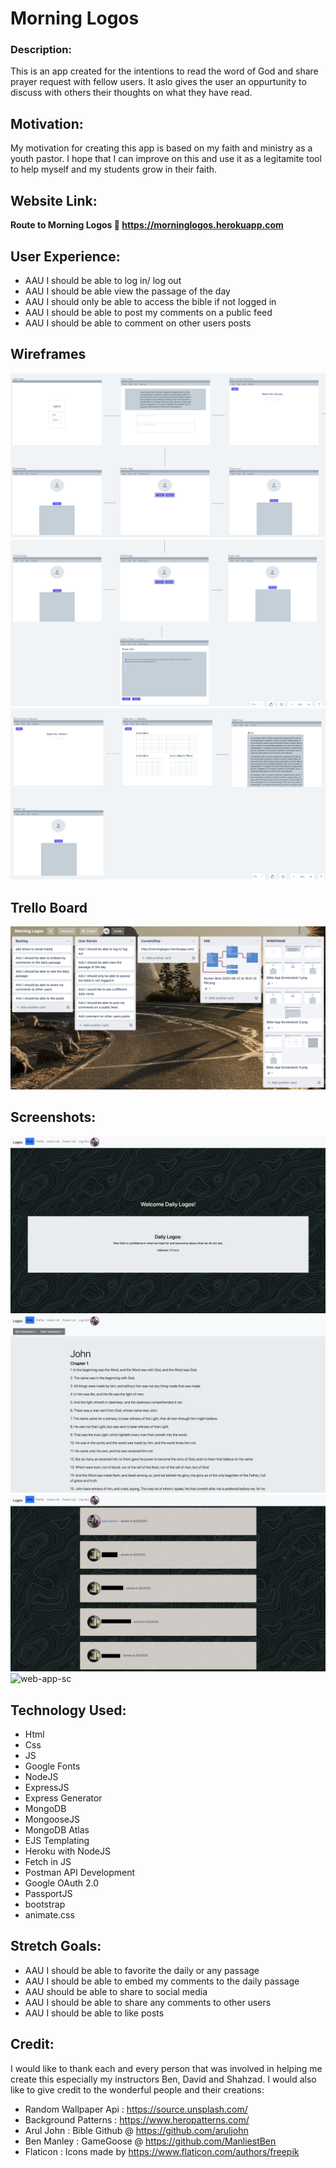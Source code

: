 # Morning Logos
### Description: 
This is an app created for the intentions to read the word of God and share prayer request with fellow users. It aslo gives the user an oppurtunity to discuss with others their thoughts on what they have read.

## Motivation:
My motivation for creating this app is based on my faith and ministry as a youth pastor. I hope that I can improve on this and use it as a legitamite tool to help myself and my students grow in their faith.

## Website Link: 
**Route to Morning Logos 📖 https://morninglogos.herokuapp.com**

## User Experience:
- AAU I should be able to log in/ log out
- AAU I should be able view the passage of the day
- AAU I should only be able to access the bible if not logged in
- AAU I should be able to post my comments on a public feed
- AAU I should be able to comment on other users posts

## Wireframes
![wireframe1](/Pictures/Bible%20App%20Screenshot-1.jpg)
![wireframe1](/Pictures/Bible%20App%20Screenshot-2.jpg)
![wireframe1](/Pictures//Bible%20App%20Screenshot-3.jpg)

## Trello Board 
![trelloboard](/Pictures/Trello%20Board%20Screen%20Shot.jpg)



## Screenshots:
![web-app-sc](/Pictures/Morning-Logos-home.jpg)
![web-app-sc](/Pictures/Morning-Logos-bible.jpg)
![web-app-sc](/Pictures/Morning-Logos-users.jpg)
![web-app-sc](/Pictures/Morning-Logos-profile.jpg)

## Technology Used:
- Html
- Css
- JS
- Google Fonts
- NodeJS
- ExpressJS
- Express Generator
- MongoDB
- MongooseJS
- MongoDB Atlas
- EJS Templating
- Heroku with NodeJS
- Fetch in JS
- Postman API Development
- Google OAuth 2.0
- PassportJS 
- bootstrap
- animate.css

## Stretch Goals:
- AAU I should be able to favorite the daily or any passage
- AAU I should be able to embed my comments to the daily passage
- AAU should be able to share to social media
- AAU I should be able to share any comments to other users
- AAU I should be able to like posts



## Credit:
I would like to thank each and every person that was involved in helping me create this especially my instructors Ben, David and Shahzad. I would also like to give credit to the wonderful people and their creations:

- Random Wallpaper Api : https://source.unsplash.com/
- Background Patterns : https://www.heropatterns.com/
- Arul John : Bible Github @ https://github.com/aruljohn
- Ben Manley : GameGoose @ https://github.com/ManliestBen
- Flaticon : Icons made by https://www.flaticon.com/authors/freepik




